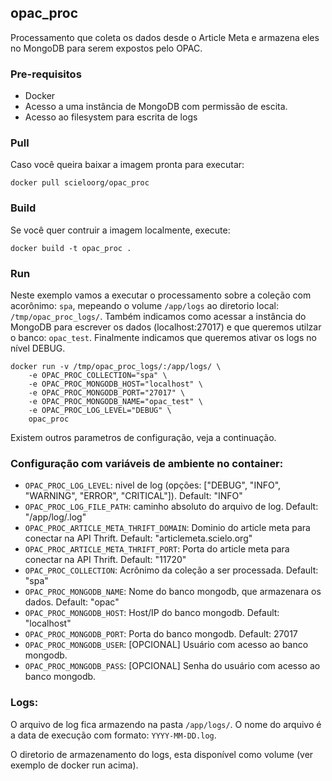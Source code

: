 ## opac_proc

Processamento que coleta os dados desde o Article Meta e armazena eles no MongoDB para serem expostos pelo OPAC.


### Pre-requisitos

- Docker
- Acesso a uma instância de MongoDB com permissão de escita.
- Acesso ao filesystem para escrita de logs

### Pull

Caso você queira baixar a imagem pronta para executar:

```
docker pull scieloorg/opac_proc
```


### Build

Se você quer contruir a imagem localmente, execute:

```
docker build -t opac_proc .
```


### Run

Neste exemplo vamos a executar o processamento sobre a coleção com acorônimo: ``spa``, mepeando o volume ``/app/logs`` ao diretorio local: ``/tmp/opac_proc_logs/``.
Também indicamos como acessar a instância do MongoDB para escrever os dados (localhost:27017) e que queremos utilzar o banco: ``opac_test``.
Finalmente indicamos que queremos ativar os logs no nível DEBUG.

```
docker run -v /tmp/opac_proc_logs/:/app/logs/ \
    -e OPAC_PROC_COLLECTION="spa" \
    -e OPAC_PROC_MONGODB_HOST="localhost" \
    -e OPAC_PROC_MONGODB_PORT="27017" \
    -e OPAC_PROC_MONGODB_NAME="opac_test" \
    -e OPAC_PROC_LOG_LEVEL="DEBUG" \
    opac_proc
```

Existem outros parametros de configuração, veja a continuação.


### Configuração com variáveis de ambiente no container:

- ``OPAC_PROC_LOG_LEVEL``: nivel de log (opções: ["DEBUG", "INFO", "WARNING", "ERROR", "CRITICAL"]). Default: "INFO"
- ``OPAC_PROC_LOG_FILE_PATH``: caminho absoluto do arquivo de log. Default: "<volume-do-container>/app/log/<data-de-hoje>.log"
- ``OPAC_PROC_ARTICLE_META_THRIFT_DOMAIN``: Dominio do article meta para conectar na API Thrift. Default: "articlemeta.scielo.org"
- ``OPAC_PROC_ARTICLE_META_THRIFT_PORT``: Porta do article meta para conectar na API Thrift. Default: "11720"
- ``OPAC_PROC_COLLECTION``: Acrônimo da coleção a ser processada. Default: "spa"
- ``OPAC_PROC_MONGODB_NAME``: Nome do banco mongodb, que armazenara os dados. Default: "opac"
- ``OPAC_PROC_MONGODB_HOST``: Host/IP do banco mongodb. Default: "localhost"
- ``OPAC_PROC_MONGODB_PORT``: Porta do banco mongodb. Default: 27017
- ``OPAC_PROC_MONGODB_USER``: [OPCIONAL] Usuário com acesso ao banco mongodb.
- ``OPAC_PROC_MONGODB_PASS``: [OPCIONAL] Senha do usuário com acesso ao banco mongodb.


### Logs:

O arquivo de log fica armazendo na pasta ``/app/logs/``. O nome do arquivo é a data de execução com formato: ``YYYY-MM-DD.log``.

O diretorio de armazenamento do logs, esta disponível como volume (ver exemplo de docker run acima).
